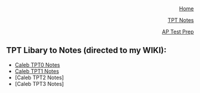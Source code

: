 <p align="right"><a href="https://calebkimsd.github.io/Tri-3-CSA/">Home</a></p>
<p align="right"><a href="https://calebkimsd.github.io/Tri-3-CSA/notes">TPT Notes</a></p>
<p align="right"><a href="https://calebkimsd.github.io/Tri-3-CSA/testprep">AP Test Prep</a></p>


## TPT Libary to Notes (directed to my WIKI): 
- [Caleb TPT0 Notes](https://github.com/calebkimsd/Tri-3-CSA/wiki/Caleb-Kim-Tech-Talk-0-Notes)
- [Caleb TPT1 Notes](https://github.com/calebkimsd/Tri-3-CSA/wiki/Caleb-Kim-Tech-Talk-1-Notes)
- [Caleb TPT2 Notes]
- [Caleb TPT3 Notes]
